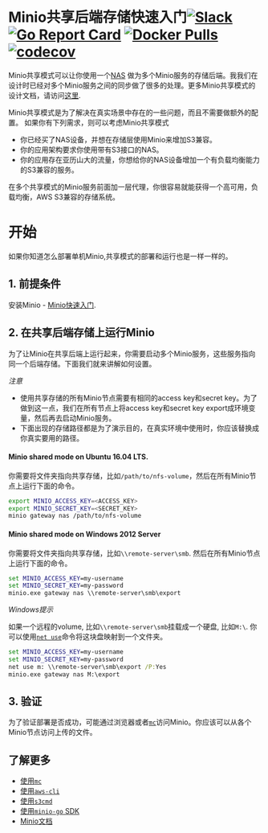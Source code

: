 # Minio共享后端存储快速入门[![Slack](https://slack.minio.io/slack?type=svg)](https://slack.minio.io) [![Go Report Card](https://goreportcard.com/badge/minio/minio)](https://goreportcard.com/report/minio/minio) [![Docker Pulls](https://img.shields.io/docker/pulls/minio/minio.svg?maxAge=604800)](https://hub.docker.com/r/minio/minio/) [![codecov](https://codecov.io/gh/minio/minio/branch/master/graph/badge.svg)](https://codecov.io/gh/minio/minio)

Minio共享模式可以让你使用一个[NAS](https://en.wikipedia.org/wiki/Network-attached_storage) 做为多个Minio服务的存储后端。我我们在设计时已经对多个Minio服务之间的同步做了很多的处理。更多Minio共享模式的设计文档，请访问[这里](https://github.com/minio/minio/blob/master/docs/shared-backend/DESIGN.md).

Minio共享模式是为了解决在真实场景中存在的一些问题，而且不需要做额外的配置。
如果你有下列需求，则可以考虑Minio共享模式

- 你已经买了NAS设备，并想在存储层使用Minio来增加S3兼容。
- 你的应用架构要求你使用带有S3接口的NAS。
- 你的应用存在亚历山大的流量，你想给你的NAS设备增加一个有负载均衡能力的S3兼容的服务。 

在多个共享模式的Minio服务前面加一层代理，你很容易就能获得一个高可用，负载均衡，AWS S3兼容的存储系统。

# 开始

如果你知道怎么部署单机Minio,共享模式的部署和运行也是一样一样的。

## 1. 前提条件

安装Minio - [Minio快速入门](https://docs.minio.io/cn/).

## 2. 在共享后端存储上运行Minio

为了让Minio在共享后端上运行起来，你需要启动多个Minio服务，这些服务指向同一个后端存储。下面我们就来讲解如何设置。

*注意*

- 使用共享存储的所有Minio节点需要有相同的access key和secret key。为了做到这一点，我们在所有节点上将access key和secret key export成环境变量，然后再去启动Minio服务。
- 下面出现的存储路径都是为了演示目的，在真实环境中使用时，你应该替换成你真实要用的路径。

#### Minio shared mode on Ubuntu 16.04 LTS. 

你需要将文件夹指向共享存储，比如`/path/to/nfs-volume`，然后在所有Minio节点上运行下面的命令。

```sh
export MINIO_ACCESS_KEY=<ACCESS_KEY>
export MINIO_SECRET_KEY=<SECRET_KEY>
minio gateway nas /path/to/nfs-volume
```

#### Minio shared mode on Windows 2012 Server

你需要将文件夹指向共享存储，比如`\\remote-server\smb`. 然后在所有Minio节点上运行下面的命令。

```cmd
set MINIO_ACCESS_KEY=my-username
set MINIO_SECRET_KEY=my-password
minio.exe gateway nas \\remote-server\smb\export
```

*Windows提示*

如果一个远程的volume, 比如`\\remote-server\smb`挂载成一个硬盘, 比如`M:\`. 你可以使用[`net use`](https://technet.microsoft.com/en-us/library/bb490717.aspx)命令将这块盘映射到一个文件夹。

```cmd
set MINIO_ACCESS_KEY=my-username
set MINIO_SECRET_KEY=my-password
net use m: \\remote-server\smb\export /P:Yes
minio.exe gateway nas M:\export
```

## 3. 验证

为了验证部署是否成功，可能通过浏览器或者[`mc`](https://docs.minio.io/cn/minio-client-quickstart-guide)访问Minio。你应该可以从各个Minio节点访问上传的文件。

## 了解更多
- [使用`mc`](https://docs.minio.io/cn/minio-client-quickstart-guide)
- [使用`aws-cli`](https://docs.minio.io/cn/aws-cli-with-minio)
- [使用`s3cmd`](https://docs.minio.io/cn/s3cmd-with-minio)
- [使用`minio-go` SDK](https://docs.minio.io/cn/golang-client-quickstart-guide)
- [Minio文档](https://docs.minio.io)
